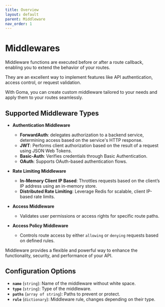 ```yaml
---
title: Overview
layout: default
parent: Middleware
nav_order: 1
---
```

# Middlewares

Middleware functions are executed before or after a route callback, enabling you to extend the behavior of your routes.

They are an excellent way to implement features like API authentication, access control, or request validation. 

With Goma, you can create custom middleware tailored to your needs and apply them to your routes seamlessly.

## Supported Middleware Types

- **Authentication Middleware**
  - **ForwardAuth**: delegates authorization to a backend service, determining access based on the service's HTTP response.
  - **JWT**: Performs client authorization based on the result of a request using JSON Web Tokens.
  - **Basic-Auth**: Verifies credentials through Basic Authentication.
  - **OAuth**: Supports OAuth-based authentication flows.

- **Rate Limiting Middleware**
  - **In-Memory Client IP Based**: Throttles requests based on the client’s IP address using an in-memory store.
  - **Distributed Rate Limiting**: Leverage Redis for scalable, client IP-based rate limits.

- **Access Middleware**
  - Validates user permissions or access rights for specific route paths.
- **Access Policy Middleware**
  - Controls route access by either `allowing` or `denying` requests based on defined rules.

Middleware provides a flexible and powerful way to enhance the functionality, security, and performance of your API.

## Configuration Options

- **`name`** (`string`): Name of the middleware without white space.
- **`type`** (`string`): Type of the middleware.
- **`paths`** (`array of string`): Paths to prevent or protect.
- **`rule`** (`dictionary`): Middleware rule, changes depending on their type.
